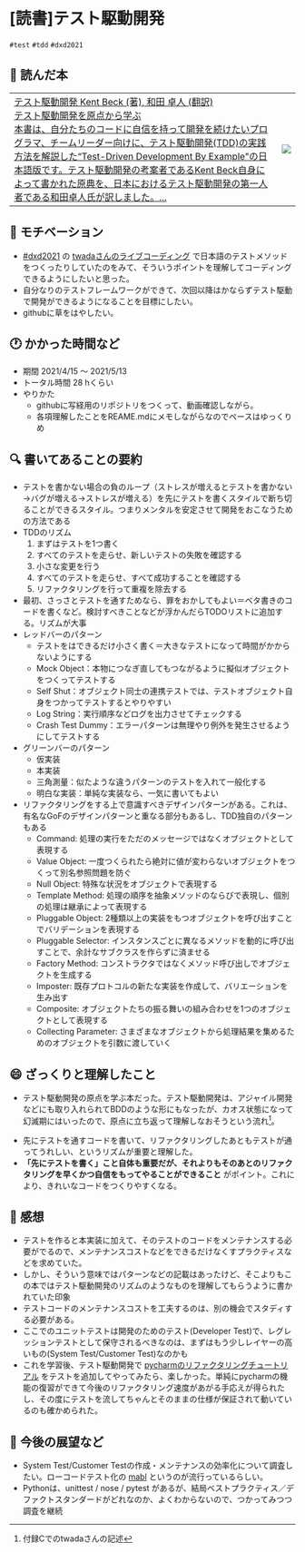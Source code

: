 # [読書]テスト駆動開発
`#test` `#tdd` `#dxd2021`

## :closed_book: 読んだ本
|||
|:--|:-:|
|[テスト駆動開発 Kent Beck (著), 和田 卓人 (翻訳)<BR>テスト駆動開発を原点から学ぶ<BR>本書は、自分たちのコードに自信を持って開発を続けたいプログラマ、チームリーダー向けに、テスト駆動開発(TDD)の実践方法を解説した“Test-Driven Development By Example"の日本語版です。テスト駆動開発の考案者であるKent Beck自身によって書かれた原典を、日本におけるテスト駆動開発の第一人者である和田卓人氏が訳しました。... ](https://www.amazon.co.jp/%E3%83%86%E3%82%B9%E3%83%88%E9%A7%86%E5%8B%95%E9%96%8B%E7%99%BA-Kent-Beck/dp/4274217884)| ![](https://images-na.ssl-images-amazon.com/images/I/51hsd-b1RTL._SX350_BO1,204,203,200_.jpg)|

## :muscle: モチベーション
- [#dxd2021](https://dxd2021.cto-a.org/developer-experience-day-2021) の [twadaさんのライブコーディング](https://www.youtube.com/watch?v=AKCfYuDhvXM&t=3381s) で日本語のテストメソッドをつくったりしていたのをみて、そういうポイントを理解してコーディングできるようにしたいと思った。
- 自分なりのテストフレームワークができて、次回以降はかならずテスト駆動で開発ができるようになることを目標にしたい。
- githubに草をはやしたい。

## :clock1: かかった時間など
- 期間
2021/4/15 〜 2021/5/13
- トータル時間
28 hくらい
- やりかた
  - githubに写経用のリポジトリをつくって、動画確認しながら。
  - 各項理解したことをREAME.mdにメモしながらなのでペースはゆっくりめ

## :mag: 書いてあることの要約
- テストを書かない場合の負のループ（ストレスが増えるとテストを書かない→バグが増える→ストレスが増える）を先にテストを書くスタイルで断ち切ることができるスタイル。つまりメンタルを安定させて開発をおこなうための方法である
- TDDのリズム
  1. まずはテストを1つ書く
  1. すべてのテストを走らせ、新しいテストの失敗を確認する
  1. 小さな変更を行う
  1. すべてのテストを走らせ、すべて成功することを確認する
  1. リファクタリングを行って重複を除去する
- 最初、さっさとテストを通すためなら、罪をおかしてもよい＝ベタ書きのコードを書くなど。検討すべきことなどが浮かんだらTODOリストに追加する。リズムが大事
- レッドバーのパターン
  - テストをはできるだけ小さく書く＝大きなテストになって時間がかからないようにする
  - Mock Object：本物につなぎ直してもつながるように擬似オブジェクトをつくってテストする
  - Self Shut：オブジェクト同士の連携テストでは、テストオブジェクト自身をつかってテストするとやりやすい
  - Log String：実行順序などログを出力させてチェックする
  - Crash Test Dummy：エラーパターンは無理やり例外を発生させるようにしてテストする
- グリーンバーのパターン
  - 仮実装
  - 本実装
  - 三角測量：似たような違うパターンのテストを入れて一般化する
  - 明白な実装：単純な実装なら、一気に書いてもよい
- リファクタリングをする上で意識すべきデザインパターンがある。これは、有名なGoFのデザインパターンと重なる部分もあるし、TDD独自のパターンもある
  - Command: 処理の実行をただのメッセージではなくオブジェクトとして表現する
  - Value Object: 一度つくられたら絶対に値が変わらないオブジェクトをつくって別名参照問題を防ぐ
  - Null Object: 特殊な状況をオブジェクトで表現する
  - Template Method: 処理の順序を抽象メソッドのならびで表現し、個別の処理は継承によって表現する
  - Pluggable Object: 2種類以上の実装をもつオブジェクトを呼び出すことでバリデーションを表現する
  - Pluggable Selector: インスタンスごとに異なるメソッドを動的に呼び出すことで、余計なサブクラスを作らずに済ませる
  - Factory Method: コンストラクタではなくメソッド呼び出しでオブジェクトを生成する
  - Imposter: 既存プロトコルの新たな実装を作成して、バリエーションを生み出す
  - Composite: オブジェクトたちの振る舞いの組み合わせを1つのオブジェクトとして表現する
  - Collecting Parameter: さまざまなオブジェクトから処理結果を集めるためのオブジェクトを引数に渡していく


##  :smile: ざっくりと理解したこと
- テスト駆動開発の原点を学ぶ本だった。テスト駆動開発は、アジャイル開発などにも取り入れられてBDDのような形にもなったが、カオス状態になって幻滅期にはいったので、原点に立ち返って理解しなおそうという流れ[^1]。
[^1]: 付録Cでのtwadaさんの記述
- 先にテストを通すコードを書いて、リファクタリングしたあともテストが通ってうれしい、というリズムが重要と理解した。
- **「先にテストを書く」こと自体も重要だが、それよりもそのあとのリファクタリングを早くかつ自信をもってやることができること** がポイント。これにより、きれいなコードをつくりやすくなる。

## :tada: 感想
- テストを作ると本実装に加えて、そのテストのコードをメンテナンスする必要がでるので、メンテナンスコストなどをできるだけなくすプラクティスなどを求めていた。
- しかし、そういう意味ではパターンなどの記載はあったけど、そこよりもこの本ではテスト駆動開発のリズムのようなものを理解してもらうように書かれていた印象
- テストコードのメンテナンスコストを工夫するのは、別の機会でスタディする必要がある。
- ここでのユニットテストは開発のためのテスト(Developer Test)で、レグレッションテストとして保守されるべきなのは、まずはもう少しレイヤーの高いもの(System Test/Customer Test)なのかも
- これを学習後、テスト駆動開発で [pycharmのリファクタリングチュートリアル](https://pleiades.io/help/pycharm/product-refactoring-tutorial.html) をテストを追加してやってみたら、楽しかった。単純にpycharmの機能の復習ができて今後のリファクタリング速度があがる手応えが得られたし、その度にテストを流してちゃんとそのままの仕様が保証されて動いているのも確かめられた。

## :telescope: 今後の展望など
* System Test/Customer Testの作成・メンテナンスの効率化について調査したい。ローコードテスト化の [mabl](https://www.mabl.com/japan) というのが流行っているらしい。
* Pythonは、unittest / nose / pytest があるが、結局ベストプラクティス／デファクトスタンダードがどれなのか、よくわからないので、つかってみつつ調査を継続

